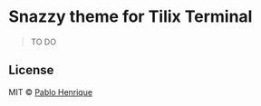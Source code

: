 # Snazzy theme for Tilix Terminal
> TO DO

## License

MIT © [Pablo Henrique](https://github.com/pablohenriq)
